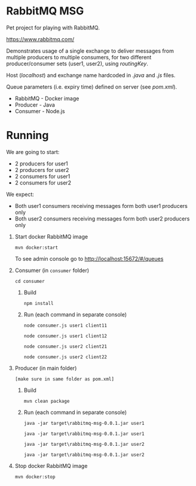 # RabbitMQ MSG

Pet project for playing with RabbitMQ.

https://www.rabbitmq.com/

Demonstrates usage of a single exchange to deliver messages from multiple producers to multiple consumers, for two different producer/consumer sets (user1, user2), using _routingKey_.

Host (_localhost_) and exchange name hardcoded in _.java_ and _.js_ files. 

Queue parameters (i.e. expiry time) defined on server (see _pom.xml_).

* RabbitMQ - Docker image
* Producer - Java
* Consumer - Node.js


# Running

We are going to start:
* 2 producers for user1
* 2 producers for user2
* 2 consumers for user1
* 2 consumers for user2

We expect:
* Both user1 consumers receiving messages form both user1 producers only
* Both user2 consumers receiving messages form both user2 producers only


1. Start docker RabbitMQ image

    `mvn docker:start`

    To see admin console go to [http://localhost:15672/#/queues](http://localhost:15672/#/queues)


2. Consumer (in `consumer` folder)

    `cd consumer`
    
    1. Build
    
        `npm install`

    2. Run (each command in separate console)
    
        `node consumer.js user1 client11`
    
        `node consumer.js user1 client12`
    
        `node consumer.js user2 client21`
    
        `node consumer.js user2 client22`


3. Producer (in main folder)

    `[make sure in same folder as pom.xml]`
    
    1. Build

        `mvn clean package`

    2. Run (each command in separate console)

        `java -jar target\rabbitmq-msg-0.0.1.jar user1`
    
        `java -jar target\rabbitmq-msg-0.0.1.jar user1`

        `java -jar target\rabbitmq-msg-0.0.1.jar user2`
    
        `java -jar target\rabbitmq-msg-0.0.1.jar user2`


4. Stop docker RabbitMQ image

    `mvn docker:stop`
